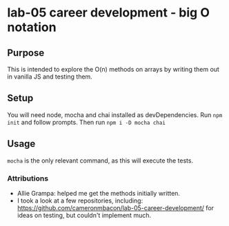 # lab-05 career development - big O notation

## Purpose
This is intended to explore the O(n) methods on arrays by writing them out in vanilla JS and testing them.

## Setup
You will need node, mocha and chai installed as devDependencies.  Run ```npm init``` and follow prompts.
Then run ```npm i -D mocha chai```

## Usage
```mocha``` is the only relevant command, as this will execute the tests.


### Attributions
- Allie Grampa: helped me get the methods initially written.
- I took a look at a few repositories, including: https://github.com/cameronmbacon/lab-05-career-development/ for ideas on testing, but couldn't implement much.
